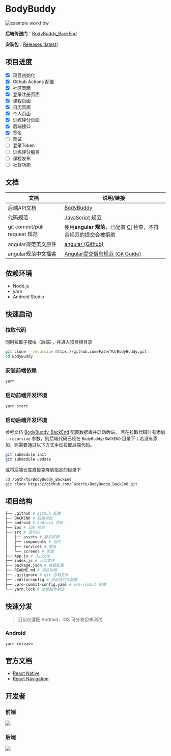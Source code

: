 # BodyBuddy

![example workflow](https://github.com/FaterYU/BodyBuddy/actions/workflows/main_ci.yml/badge.svg)

**后端传送门**：[BodyBuddy_BackEnd](https://github.com/FaterYU/BodyBuddy_BackEnd)

**安装包**：[Releases (latest)](https://github.com/FaterYU/BodyBuddy/releases/latest)

## 项目进度

- [x] 项目初始化
- [x] Github Actions 配置
- [x] 社区页面
- [x] 登录注册页面
- [x] 课程页面
- [x] 日历页面
- [x] 个人页面
- [x] 训练评分页面
- [x] 后端接口
- [x] 签名
- [ ] 测试
- [ ] 登录Token
- [ ] 训练评分服务
- [ ] 课程发布
- [ ] 社群功能

## 文档

| 文档                         | 说明/链接                                                                                                                                                  |
| ---------------------------- | ---------------------------------------------------------------------------------------------------------------------------------------------------------- |
| 后端API文档                  | [BodyBuddy](https://documenter.getpostman.com/view/20262088/2s9Ykt6enz)                                                                                    |
| 代码规范                     | [JavaScript 规范](https://zh-google-styleguide.readthedocs.io/en/latest/google-javascript-styleguide/javascript_language_rules/#)                          |
| git commit/pull request 规范 | 使用**angular 规范**，已配置 [CI](./.github/workflows/main_ci.yml) 检查，不符合规范的提交会被拒绝                                                          |
| angular规范英文原件          | [angular (Github)](https://github.com/angular/angular/blob/22b96b9/CONTRIBUTING.md#-commit-message-guidelines)                                             |
| angular规范中文播客          | [Angular提交信息规范 (Git Guide)](https://zj-git-guide.readthedocs.io/zh-cn/latest/message/Angular%E6%8F%90%E4%BA%A4%E4%BF%A1%E6%81%AF%E8%A7%84%E8%8C%83/) |

## 依赖环境

- Node.js
- yarn
- Android Studio

## 快速启动

### 拉取代码

同时拉取子模块（后端），并进入项目根目录

```bash
git clone --recursive https://github.com/FaterYU/BodyBuddy.git
cd BodyBuddy
```

### 安装前端依赖

```bash
yarn
```

### 启动前端开发环境

```bash
yarn start
```

### 启动后端开发环境

参考文档 [BodyBuddy_BackEnd](https://github.com/FaterYU/BodyBuddy_BackEnd) 配置数据库并启动后端。
若在拉取代码时有添加 `--recursive` 参数，则后端代码已经在 `BodyBuddy/BACKEND` 目录下；若没有添加，则需要通过以下方式手动拉取后端代码。
  
  ```bash
  git submodule init
  git submodule update
  ```

  或将后端仓库直接克隆到指定的目录下
  
  ```bash
  cd /path/to/BodyBuddy_BackEnd
  git clone https://github.com/FaterYU/BodyBuddy_BackEnd.git
  ```

## 项目结构

```bash
├── .github # github 配置
├── BACKEND # 后端项目
├── android # Android 项目
├── ios # iOS 项目
├── src # 源代码
│   ├── assets # 静态资源
│   ├── components # 组件
│   ├── services # 服务
│   └── screens # 页面
├── App.js # 入口文件
├── index.js # 入口文件
├── package.json # 依赖配置
├── README.md # 项目说明
├── .gitignore # git 忽略文件
├── .editorconfig # 自动格式化配置
├── .pre-commit-config.yaml # pre-commit 配置
└── yarn.lock # 依赖版本锁定
```

## 快速分发

> 目前仅适配 Android，iOS 可分发但未测试

### Android

```bash
yarn release
```

## 官方文档

- [React Native](https://reactnative.cn/docs/getting-started/)
- [React Navigation](https://reactnavigation.org/docs/getting-started/)

## 开发者

### 前端

<a href="https://github.com/FaterYU/BodyBuddy/graphs/contributors">
  <img src="https://contrib.rocks/image?repo=fateryu/BodyBuddy" />
</a>

### 后端

<a href="https://github.com/FaterYU/BodyBuddy_BackEnd/graphs/contributors">
  <img src="https://contrib.rocks/image?repo=fateryu/BodyBuddy_BackEnd" />
</a>
